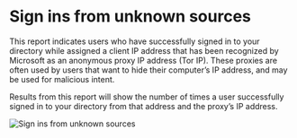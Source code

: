 <properties
    pageTitle="Sign ins from unknown sources"
    description="A report that indicates users who have successfully signed in to your directory from an anonymous proxy IP address."
    services="active-directory"
    documentationCenter=""
    authors="SSalahAhmed"
    manager="gchander"
    editor=""/>

<tags
    ms.service="active-directory"
    ms.workload="identity"
    ms.tgt_pltfrm="na"
    ms.devlang="na"
    ms.topic="article"
    ms.date="08/17/2015"
    ms.author="saah;kenhoff"/>

# Sign ins from unknown sources
<p>This report indicates users who have successfully signed in to your directory while assigned a client IP address that has been recognized by Microsoft as an anonymous proxy IP address (Tor IP). These proxies are often used by users that want to hide their computer’s IP address, and may be used for malicious intent. </p><p> Results from this report will show the number of times a user successfully signed in to your directory from that address and the proxy’s IP address.</p>


![Sign ins from unknown sources](./media/active-directory-reporting-sign-ins-from-unknown-sources/signInsFromUnknownSources.PNG)




<!--HONumber=Mar16_HO4-->


